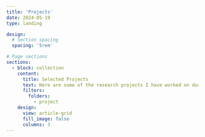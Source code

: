 ```yaml
---
title: 'Projects'
date: 2024-05-19
type: landing

design:
  # Section spacing
  spacing: '5rem'

# Page sections
sections:
  - block: collection
    content:
      title: Selected Projects
      text: Here are some of the research projects I have worked on during my undergraduate and master's studies.
      filters:
        folders:
          - project
    design:
      view: article-grid
      fill_image: false
      columns: 3
---
```

